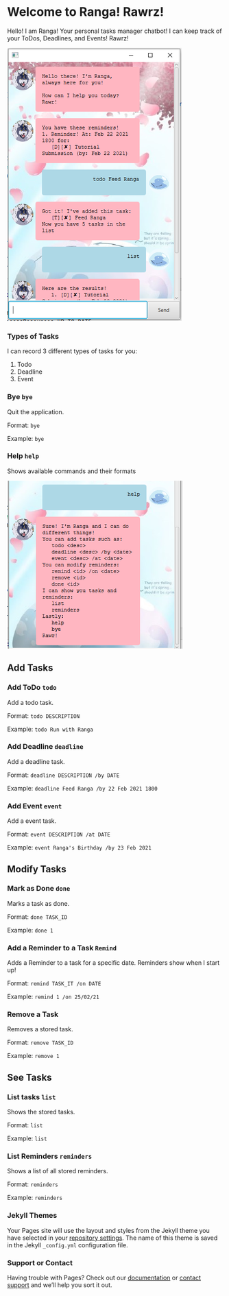 # Welcome to Ranga! Rawrz! 

Hello! I am Ranga! Your personal tasks manager chatbot! I can keep track of your ToDos, Deadlines, and Events! Rawrz!

![Image of GUI4](/src/main/resources/images/GUI.PNG)


### Types of Tasks
I can record 3 different types of tasks for you:
1. Todo
2. Deadline
3. Event

### Bye `bye`
Quit the application.

Format: `bye`

Example: `bye`

### Help `help`
Shows available commands and their formats

![Image of Help](src/main/resources/images/Help.PNG)

## Add Tasks
### Add ToDo `todo`
Add a todo task.

Format: `todo DESCRIPTION`

Example: `todo Run with Ranga`

### Add Deadline `deadline`
Add a deadline task.

Format: `deadline DESCRIPTION /by DATE`

Example: `deadline Feed Ranga /by 22 Feb 2021 1800`

### Add Event `event`
Add a event task.

Format: `event DESCRIPTION /at DATE`

Example: `event Ranga's Birthday /by 23 Feb 2021`

## Modify Tasks
### Mark as Done `done`
Marks a task as done.

Format: `done TASK_ID`

Example: `done 1`

### Add a Reminder to a Task `Remind`
Adds a Reminder to a task for a specific date. Reminders show when I start up!

Format: `remind TASK_IT /on DATE`

Example: `remind 1 /on 25/02/21`

### Remove a Task
Removes a stored task.

Format: `remove TASK_ID`

Example: `remove 1`

## See Tasks
### List tasks `list`
Shows the stored tasks.

Format: `list`

Example: `list`

### List Reminders `reminders`
Shows a list of all stored reminders.

Format: `reminders`

Example: `reminders`


### Jekyll Themes

Your Pages site will use the layout and styles from the Jekyll theme you have selected in your [repository settings](https://github.com/jrvslam/ip/settings). The name of this theme is saved in the Jekyll `_config.yml` configuration file.

### Support or Contact

Having trouble with Pages? Check out our [documentation](https://docs.github.com/categories/github-pages-basics/) or [contact support](https://support.github.com/contact) and we’ll help you sort it out.
